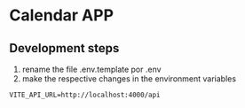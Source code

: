 # Calendar APP

## Development steps

1. rename the file .env.template por .env
2. make the respective changes in the environment variables

```
VITE_API_URL=http://localhost:4000/api

```